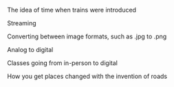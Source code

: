 The idea of time when trains were introduced

Streaming

Converting between image formats, such as .jpg to .png

Analog to digital

Classes going from in-person to digital

How you get places changed with the invention of roads
